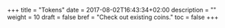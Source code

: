 +++
title = "Tokens"
date = 2017-08-02T16:43:34+02:00
description = ""
weight = 10
draft = false
bref = "Check out existing coins."
toc = false
+++
